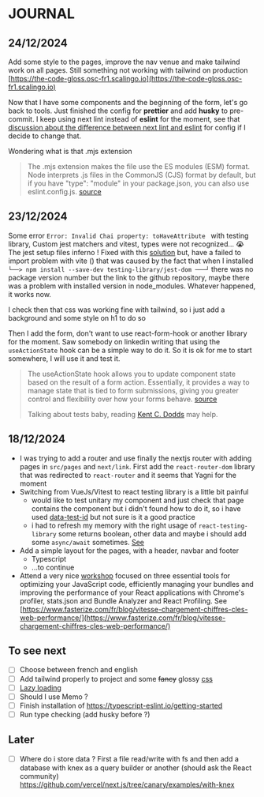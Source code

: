 # JOURNAL

## 24/12/2024

Add some style to the pages, improve the nav venue and make tailwind work on all pages.
Still something not working with tailwind on production [https://the-code-gloss.osc-fr1.scalingo.io](https://the-code-gloss.osc-fr1.scalingo.io)

Now that I have some components and the beginning of the form, let's go back to tools. Just finished the config for **prettier** and add **husky** to pre-commit.
I keep using next lint instead of **eslint** for the moment, see that [discussion about the difference between next lint and eslint](https://github.com/vercel/next.js/discussions/36440) for config if I decide to change that.

Wondering what is that .mjs extension

> The .mjs extension makes the file use the ES modules (ESM) format. Node interprets .js files in the CommonJS (CJS) format by default, but if you have "type": "module" in your package.json, you can also use eslint.config.js.
> [source](https://typescript-eslint.io/getting-started/)

## 23/12/2024

Some error `Error: Invalid Chai property: toHaveAttribute ` with testing library, Custom jest matchers and vitest, types were not recognized... 😭 The jest setup files inferno !
Fixed with this [solution](https://stackoverflow.com/questions/77611978/invalid-chai-property-in-vitest) but, have a failed to import problem with vite () that was caused by the fact that when I installed `└──> npm install --save-dev testing-library/jest-dom ───┘` there was no package version number but the link to the github repository, maybe there was a problem with installed version in node_modules. Whatever happened, it works now.

I check then that css was working fine with tailwind, so i just add a background and some style on h1 to do so

Then I add the form, don't want to use react-form-hook or another library for the moment. Saw somebody on linkedin writing that using the `useActionState` hook can be a simple way to do it. So it is ok for me to start somewhere, I will use it and test it.

> The useActionState hook allows you to update component state based on the result of a form action. Essentially, it provides a way to manage state that is tied to form submissions, giving you greater control and flexibility over how your forms behave.
> [source](https://medium.com/zestgeek/understanding-the-useactionstate-hook-in-react-real-life-examples-f1d2350d4932)
>
> Talking about tests baby, reading [Kent C. Dodds](https://kentcdodds.com/blog/common-mistakes-with-react-testing-library) may help.

## 18/12/2024

- I was trying to add a router and use finally the nextjs router with adding pages in `src/pages` and `next/link`. First add the `react-router-dom` library that was redirected to `react-router` and it seems that Yagni for the moment
- Switching from VueJs/Vitest to react testing library is a little bit painful
    - would like to test unitary my component and just check that page contains the component but i didn't found how to do it, so i have used [data-test-id](https://testing-library.com/docs/queries/bytestid/) but not sure is it a good practice
    - i had to refresh my memory with the right usage of `react-testing-library` some returns boolean, other data and maybe i should add some `async/await` sometimes. [See](https://timdeschryver.dev/blog/making-sure-youre-using-the-correct-query#byrole-provides-a-solution-to)
- Add a simple layout for the pages, with a header, navbar and footer
    - Typescript
    - ...to continue
- Attend a very nice [workshop](https://www.next-level.run/webinar-web-perf-bundle-optimisation) focused on three essential tools for optimizing your JavaScript code, efficiently managing your bundles and improving the performance of your React applications with Chrome's profiler, stats.json and Bundle Analyzer and React Profiling. See [https://www.fasterize.com/fr/blog/vitesse-chargement-chiffres-cles-web-performance/](https://www.fasterize.com/fr/blog/vitesse-chargement-chiffres-cles-web-performance/)

## To see next

- [ ] Choose between french and english
- [ ] Add tailwind properly to project and some ~~fancy~~ glossy [css](https://nextjs.org/docs/app/getting-started/css-and-styling)
- [ ] [Lazy loading](https://nextjs.org/docs/pages/building-your-application/optimizing/lazy-loading)
- [ ] Should I use Memo ?
- [ ] Finish installation of https://typescript-eslint.io/getting-started
- [ ] Run type checking (add husky before ?)

## Later

- [ ] Where do i store data ? First a file read/write with fs and then add a database with knex as a query builder or another (should ask the React community) https://github.com/vercel/next.js/tree/canary/examples/with-knex
